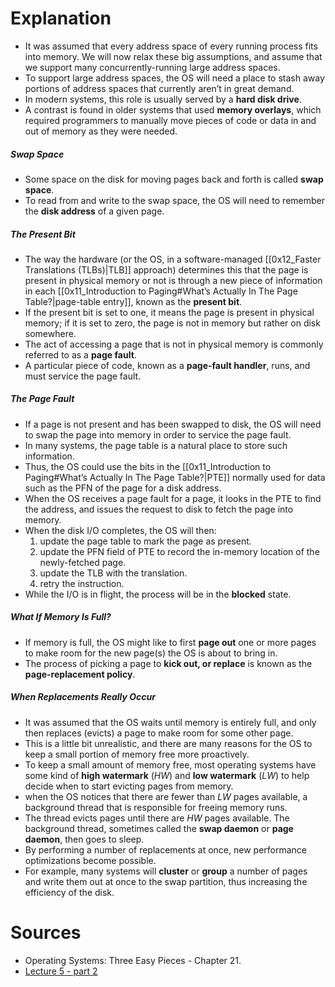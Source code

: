# Explanation
- It was assumed that every address space of every running process fits into memory. We will now relax these big assumptions, and assume that we support many concurrently-running large address spaces.
- To support large address spaces, the OS will need a place to stash away portions of address spaces that currently aren’t in great demand.
- In modern systems, this role is usually served by a **hard disk drive**.
- A contrast is found in older systems that used **memory overlays**, which required programmers to manually move pieces of code or data in and out of memory as they were needed.
##### Swap Space
- Some space on the disk for moving pages back and forth is called **swap space**.
- To read from and write to the swap space, the OS will need to remember the **disk address** of a given page.
##### The Present Bit
- The way the hardware (or the OS, in a software-managed [[0x12_Faster Translations (TLBs)|TLB]] approach) determines this that the page is present in physical memory or not is through a new piece of information in each [[0x11_Introduction to Paging#What’s Actually In The Page Table?|page-table entry]], known as the **present bit**.
- If the present bit is set to one, it means the page is present in physical memory; if it is set to zero, the page is not in memory but rather on disk somewhere.
- The act of accessing a page that is not in physical memory is commonly referred to as a **page fault**.
- A particular piece of code, known as a **page-fault handler**, runs, and must service the page fault.
##### The Page Fault
- If a page is not present and has been swapped to disk, the OS will need to swap the page into memory in order to service the page fault.
- In many systems, the page table is a natural place to store such information.
- Thus, the OS could use the bits in the [[0x11_Introduction to Paging#What’s Actually In The Page Table?|PTE]] normally used for data such as the PFN of the page for a disk address.
- When the OS receives a page fault for a page, it looks in the PTE to find the address, and issues the request to disk to fetch the page into memory.
- When the disk I/O completes, the OS will then: 
	1. update the page table to mark the page as present.
	2. update the PFN field of PTE to record the in-memory location of the newly-fetched page. 
	3. update the TLB with the translation. 
	4. retry the instruction.
- While the I/O is in flight, the process will be in the **blocked** state.
##### What If Memory Is Full?
- If memory is full, the OS might like to first **page out** one or more pages to make room for the new page(s) the OS is about to bring in.
- The process of picking a page to **kick out, or replace** is known as the **page-replacement policy**.
##### When Replacements Really Occur
- It was assumed that the OS waits until memory is entirely full, and only then replaces (evicts) a page to make room for some other page.
- This is a little bit unrealistic, and there are many reasons for the OS to keep a small portion of memory free more proactively.
- To keep a small amount of memory free, most operating systems have some kind of **high watermark** (_HW_) and **low watermark** (_LW_) to help decide when to start evicting pages from memory.
- when the OS notices that there are fewer than _LW_ pages available, a background thread that is responsible for freeing memory runs.
- The thread evicts pages until there are _HW_ pages available. The background thread, sometimes called the **swap daemon** or **page daemon**, then goes to sleep.
- By performing a number of replacements at once, new performance optimizations become possible. 
- For example, many systems will **cluster** or **group** a number of pages and write them out at once to the swap partition, thus increasing the efficiency of the disk.
# Sources
- Operating Systems: Three Easy Pieces - Chapter 21.
- [Lecture 5 - part 2](https://www.youtube.com/watch?v=4tPXkN5nRQs)